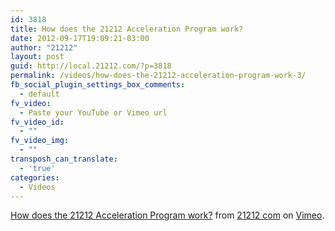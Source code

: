 ```yaml
---
id: 3818
title: How does the 21212 Acceleration Program work?
date: 2012-09-17T19:09:21-03:00
author: "21212"
layout: post
guid: http://local.21212.com/?p=3818
permalink: /videos/how-does-the-21212-acceleration-program-work-3/
fb_social_plugin_settings_box_comments:
  - default
fv_video:
  - Paste your YouTube or Vimeo url
fv_video_id:
  - ""
fv_video_img:
  - ""
transposh_can_translate:
  - 'true'
categories:
  - Videos
---
```

[How does the 21212 Acceleration Program work?](http://vimeo.com/36290890) from [21212 com](http://vimeo.com/by21212com) on [Vimeo](http://vimeo.com).